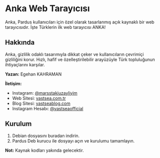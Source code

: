 # Anka Web Tarayıcısı

Anka, Pardus kullanıcıları için özel olarak tasarlanmış açık kaynaklı bir web tarayıcısıdır. İşte Türklerin ilk web tarayıcısı ANKA!

## Hakkında

Anka, gizlilik odaklı tasarımıyla dikkat çeker ve kullanıcıların çevrimiçi gizliliğini korur. Hızlı, hafif ve özelleştirilebilir arayüzüyle Türk topluluğunun ihtiyaçlarını karşılar.

**Yazan:** Egehan KAHRAMAN

**İletişim:** 
- Instagram: [@marsstakiuzayliyim](https://www.instagram.com/marsstakiuzayliyim/)
- Web Sitesi: [vastsea.com.tr](https://vastsea.com.tr)
- Blog Sitesi: [vastseablog.com](https://vastseablog.com)
- Instagram Hesabı: [@vastseaofficial](https://www.instagram.com/vastseaofficial/)

## Kurulum

1. Debian dosyasını buradan indirin.
2. Pardus Deb kurucu ile dosyayı açın ve kurulumu tamamlayın.

**Not:** Kaynak kodları yakında gelecektir.
